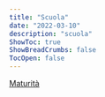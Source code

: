 ```yaml
---
title: "Scuola"
date: "2022-03-10"
description: "scuola"
ShowToc: true
ShowBreadCrumbs: false
TocOpen: false
---
```


<a href="/Esame di Stato Gioele Alì.zip" download>Maturità</a>
